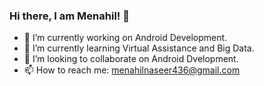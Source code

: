 ### Hi there, I am Menahil! 👋

- 🔭 I’m currently working on Android Development.
- 🌱 I’m currently learning Virtual Assistance and Big Data.
- 👯 I’m looking to collaborate on Android Dvelopment.
- 📫 How to reach me: menahilnaseer436@gmail.com
